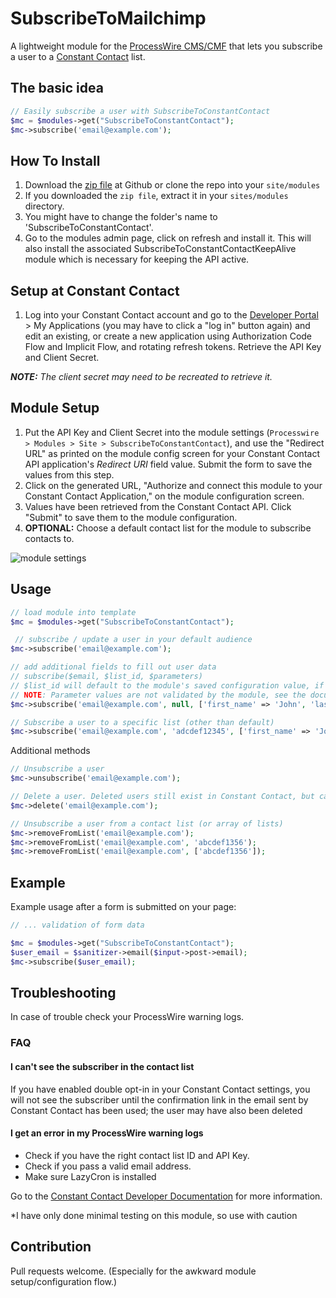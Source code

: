 # SubscribeToMailchimp
A lightweight module for the [ProcessWire CMS/CMF](https://processwire.com/) that lets you subscribe a user to a [Constant Contact](https://www.constantcontact.com/) list.

## The basic idea
```php
// Easily subscribe a user with SubscribeToConstantContact
$mc = $modules->get("SubscribeToConstantContact");
$mc->subscribe('email@example.com');
```

## How To Install
1. Download the [zip file](https://github.com/BrendonKoz/SubscribeToConstantContact/archive/master.zip) at Github or clone the repo into your `site/modules`
2. If you downloaded the `zip file`, extract it in your `sites/modules` directory.
3. You might have to change the folder's name to 'SubscribeToConstantContact'.
4. Go to the modules admin page, click on refresh and install it. This will also install the associated SubscribeToConstantContactKeepAlive module which is necessary for keeping the API active.

## Setup at Constant Contact
1. Log into your Constant Contact account and go to the [Developer Portal](https://developer.constantcontact.com/) > My Applications (you may have to click a "log in" button again) and edit an existing, or create a new application using Authorization Code Flow and Implicit Flow, and rotating refresh tokens. Retrieve the API Key and Client Secret.

_**NOTE:** The client secret may need to be recreated to retrieve it._

## Module Setup
1. Put the API Key and Client Secret into the module settings (`Processwire > Modules > Site > SubscribeToConstantContact`), and use the "Redirect URL" as printed on the module config screen for your Constant Contact API application's _Redirect URI_ field value. Submit the form to save the values from this step.
2. Click on the generated URL, "Authorize and connect this module to your Constant Contact Application," on the module configuration screen.
3. Values have been retrieved from the Constant Contact API. Click "Submit" to save them to the module configuration.
4. **OPTIONAL:** Choose a default contact list for the module to subscribe contacts to.

![module settings](https://i.imgur.com/Gps1dWi.png)

## Usage
```php
// load module into template
$mc = $modules->get("SubscribeToConstantContact");

 // subscribe / update a user in your default audience
$mc->subscribe('email@example.com');

// add additional fields to fill out user data
// subscribe($email, $list_id, $parameters)
// $list_id will default to the module's saved configuration value, if set
// NOTE: Parameter values are not validated by the module, see the documentation for further info
$mc->subscribe('email@example.com', null, ['first_name' => 'John', 'last_name' => 'Doe']);

// Subscribe a user to a specific list (other than default)
$mc->subscribe('email@example.com', 'adcdef12345', ['first_name' => 'John', 'last_name' => 'Doe']);
```

Additional methods
```php
// Unsubscribe a user
$mc->unsubscribe('email@example.com');

// Delete a user. Deleted users still exist in Constant Contact, but cannot be seen (in Constant Contact) or retrieved (via API)
$mc->delete('email@example.com');

// Unsubscribe a user from a contact list (or array of lists)
$mc->removeFromList('email@example.com');
$mc->removeFromList('email@example.com', 'abcdef1356');
$mc->removeFromList('email@example.com', ['abcdef1356']);

```

## Example
Example usage after a form is submitted on your page:
```php
// ... validation of form data

$mc = $modules->get("SubscribeToConstantContact");
$user_email = $sanitizer->email($input->post->email);
$mc->subscribe($user_email);

```

## Troubleshooting 
In case of trouble check your ProcessWire warning logs.

### FAQ
#### I can't see the subscriber in the contact list
If you have enabled double opt-in in your Constant Contact settings, you will not see the subscriber until the confirmation link in the email sent by Constant Contact has been used; the user may have also been deleted

#### I get an error in my ProcessWire warning logs
* Check if you have the right contact list ID and API Key.
* Check if you pass a valid email address.
* Make sure LazyCron is installed

Go to the [Constant Contact Developer Documentation](https://developer.constantcontact.com/api_guide/index.html) for more information.

\*I have only done minimal testing on this module, so use with caution

## Contribution
Pull requests welcome. (Especially for the awkward module setup/configuration flow.)
